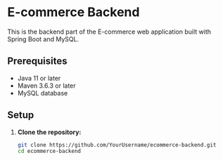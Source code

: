 # E-commerce Backend

This is the backend part of the E-commerce web application built with Spring Boot and MySQL.

## Prerequisites

- Java 11 or later
- Maven 3.6.3 or later
- MySQL database

## Setup

1. **Clone the repository:**
   ```bash
   git clone https://github.com/YourUsername/ecommerce-backend.git
   cd ecommerce-backend
